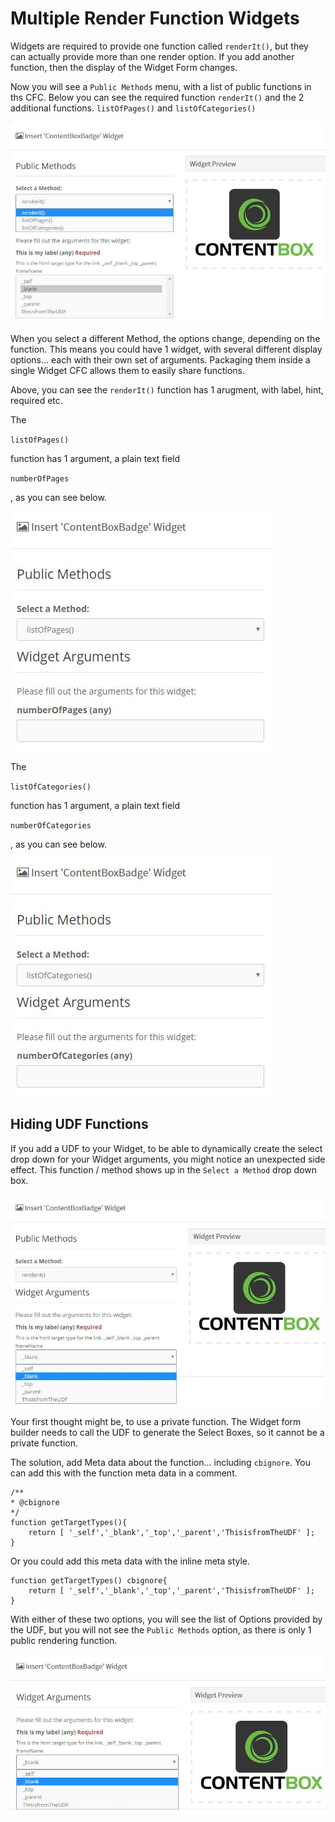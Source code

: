 # Multiple Render Function Widgets

Widgets are required to provide one function called `renderIt()`, but they can actually provide more than one render option. If you add another function, then the display of the Widget Form changes.

Now you will see a `Public Methods` menu, with a list of public functions in ths CFC. Below you can see the required function `renderIt()` and the 2 additional functions. `listOfPages()` and `listOfCategories()`

![](../../../../.gitbook/assets/cb_widget_multiple_render.jpg)

When you select a different Method, the options change, depending on the function. This means you could have 1 widget, with several different display options... each with their own set of arguments. Packaging them inside a single Widget CFC allows them to easily share functions.

Above, you can see the `renderIt()` function has 1 arugment, with label, hint, required etc.

The 

`listOfPages()`

 function has 1 argument, a plain text field 

`numberOfPages`

, as you can see below. 

![](../../../../.gitbook/assets/cb_widget_multiple_render2.jpg)

The 

`listOfCategories()`

 function has 1 argument, a plain text field 

`numberOfCategories`

, as you can see below. 

![](../../../../.gitbook/assets/cb_widget_multiple_render3.jpg)

## Hiding UDF Functions

If you add a UDF to your Widget, to be able to dynamically create the select drop down for your Widget arguments, you might notice an unexpected side effect. This function / method shows up in the `Select a Method` drop down box.

![](../../../../.gitbook/assets/cb_widget_argument_optionsudf.jpg)

Your first thought might be, to use a private function. The Widget form builder needs to call the UDF to generate the Select Boxes, so it cannot be a private function.

The solution, add Meta data about the function... including `cbignore`. You can add this with the function meta data in a comment.

```text
/**
* @cbignore
*/
function getTargetTypes(){
    return [ '_self','_blank','_top','_parent','ThisisfromTheUDF' ];
}
```

Or you could add this meta data with the inline meta style.

```text
function getTargetTypes() cbignore{
    return [ '_self','_blank','_top','_parent','ThisisfromTheUDF' ];
}
```

With either of these two options, you will see the list of Options provided by the UDF, but you will not see the `Public Methods` option, as there is only 1 public rendering function.

![](../../../../.gitbook/assets/cb_widget_argument_optionsudf_fixed.jpg)

